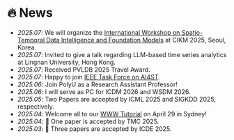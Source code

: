 # 🔥 News
- *2025.07*: We will organize the [International Workshop on Spatio-Temporal Data Intelligence and Foundation Models](https://stintelligence.github.io/) at CIKM 2025, Seoul, Korea.
- *2025.07*: Invited to give a talk regarding LLM-based time series analytics at Lingnan University, Hong Kong.
- *2025.07*: Received PVLDB 2025 Travel Award.
- *2025.07*: Happy to join [IEEE Task Force on AI4ST](https://cis.taskforce.ieee.org/ai4tst/).
- *2025.06*: Join PolyU as a Research Assistant Professor!
- *2025.06*: I will serve as PC for ICDM 2026 and WSDM 2026.
- *2025.05*: Two Papers are accepted by ICML 2025 and SIGKDD 2025, respectively.
- *2025.04*: Welcome all to our [WWW Tutorial](https://human-mobility.github.io/) on April 29 in Sydney!
- *2025.04*: 🎉 One paper is accepted by TMC 2025.
- *2025.03*: 🎉 Three papers are accepted by ICDE 2025.
